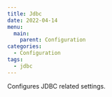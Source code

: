 ```yaml
---
title: Jdbc
date: 2022-04-14
menu:
  main:
    parent: Configuration
categories:
  - Configuration
tags:
  - jdbc
---
```


Configures JDBC related settings.
